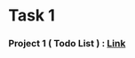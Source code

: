 # Task 1
### Project 1 ( Todo List ) : <a href="https://github.com/PushpakKhadke/LGMVIP-WEB/tree/main/Task%20Number%201/Todo-List">Link</a>
<h1><img src=""></h1>
